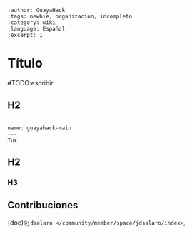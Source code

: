 ```{post} 2023-06-30
:author: GuayaHack
:tags: newbie, organización, incompleto
:category: wiki
:language: Español
:excerpt: 1
```

# Título

#TODO:escribir

## H2


```{figure} template.md-data/tux.png
---
name: guayahack-main
---
Tux
```



## H2

### H3

## Contribuciones 

{doc}`@jdsalaro </community/member/space/jdsalaro/index>`,

